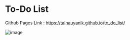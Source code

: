 # To-Do List 

Github Pages Link : https://talhauyanik.github.io/to_do_list/

![image](https://user-images.githubusercontent.com/50491455/232249115-ae1b7b19-937f-4df6-8272-3aa6e4268987.png)
